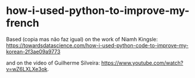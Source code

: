 # how-i-used-python-to-improve-my-french

Based (copia mas não faz igual) on the work of Niamh Kingsle: https://towardsdatascience.com/how-i-used-python-code-to-improve-my-korean-2f3ae09a9773

and on the video of Guilherme Silveira: https://www.youtube.com/watch?v=wZ6LXLXe3ok.
